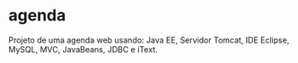 # agenda
 Projeto de uma agenda web usando: Java EE, Servidor Tomcat, IDE Eclipse, MySQL, MVC, JavaBeans, JDBC e iText.
